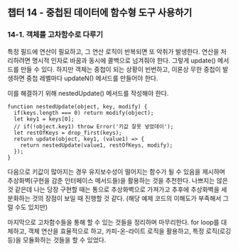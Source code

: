 ## 챕터 14 - 중첩된 데이터에 함수형 도구 사용하기

### 14-1. 객체를 고차함수로 다루기

특정 필드에 연산이 필요하고, 그 연산 로직이 반복되면 또 악취가 발생한다. 연산을 처리하려면 명시적 인자로 바꿈과 동시에 콜백으로 넘겨줘야 한다. 그렇게 update() 메서드를 만들 수 있다. 하지만 객체는 중첩이 되는 상황이 빈번하고, 이론상 무한 중첩이 발생하면 중첩 레벨마다 updateN() 메서드를 만들어야 한다.

이를 해결하기 위해 nestedUpdate() 메서드를 작성해야 한다.

```tsx
function nestedUpdate(object, key, modify) {
  if(keys.length === 0) return modify(object);
  let key1 = keys[0];
  // if(!object.key1) throw Error('키값 잘못 넣었데이');
  let restOfKeys = drop_first(keys);
  return update(object, key1, (value1) => {
    return nestedUpdate(value1, restOfKeys, modify);
  });
}
```

다음으로 키값이 많아지는 경우 유지보수성이 떨어지는 함수가 될 수 있음을 제시하며 추상화벽(구현을 감춘 인터페이스 메서드들)을 활용하는 것을 추천한다. 나쁘지는 않은 것 같은데 나는 당장 구현할 때는 통으로 추상화벽으로 가져가고 추후에 추상화벽을 세분화하는 것의 장점이 보일 때 진행할 것 같다. (해당 예제 코드의 이해도가 부족해서 그럴 수도 있지만)

마지막으로 고차함수들을 통해 할 수 있는 것들을 정리하며 마무리한다. for loop를 대체하고, 객체 연산을 효율적으로 하고, 카피-온-라이트 로직을 활용하고, 특정 로직(로깅 등)을 모듈화하는 것들을 할 수 있었다.